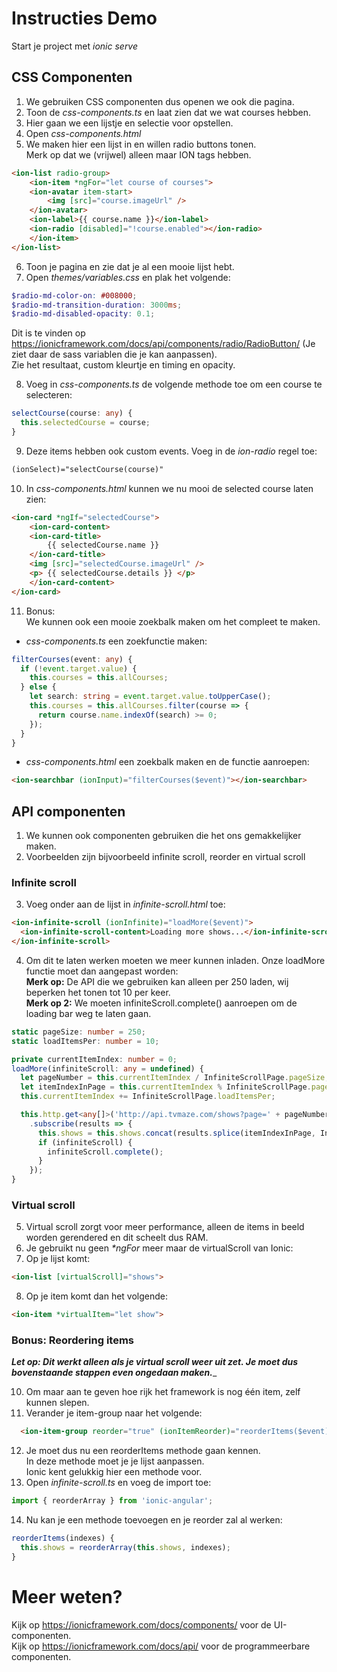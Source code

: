 # Instructies Demo
Start je project met _ionic serve_

## CSS Componenten
1. We gebruiken CSS componenten dus openen we ook die pagina.
2. Toon de _css-components.ts_ en laat zien dat we wat courses hebben.
3. Hier gaan we een lijstje en selectie voor opstellen.
4. Open _css-components.html_
5. We maken hier een lijst in en willen radio buttons tonen.  
   Merk op dat we (vrijwel) alleen maar ION tags hebben.
```html
<ion-list radio-group>
	<ion-item *ngFor="let course of courses">
	<ion-avatar item-start>
		<img [src]="course.imageUrl" />
	</ion-avatar>
	<ion-label>{{ course.name }}</ion-label>
	<ion-radio [disabled]="!course.enabled"></ion-radio>
	</ion-item>
</ion-list>
```
6. Toon je pagina en zie dat je al een mooie lijst hebt.
7. Open _themes/variables.css_ en plak het volgende:  
```scss
$radio-md-color-on: #008000;
$radio-md-transition-duration: 3000ms;
$radio-md-disabled-opacity: 0.1;
```
   Dit is te vinden op https://ionicframework.com/docs/api/components/radio/RadioButton/ (Je ziet daar de sass variablen die je kan aanpassen).  
   Zie het resultaat, custom kleurtje en timing en opacity.

8. Voeg in _css-components.ts_ de volgende methode toe om een course te selecteren:
```typescript
selectCourse(course: any) { 
  this.selectedCourse = course; 
}
```
9. Deze items hebben ook custom events. Voeg in de _ion-radio_ regel toe: 
```html
(ionSelect)="selectCourse(course)"
```
10. In _css-components.html_ kunnen we nu mooi de selected course laten zien:
```html
<ion-card *ngIf="selectedCourse">
	<ion-card-content>
	<ion-card-title>
		{{ selectedCourse.name }}
	</ion-card-title>
	<img [src]="selectedCourse.imageUrl" />
	<p> {{ selectedCourse.details }} </p>
	</ion-card-content>
</ion-card>
```
11. Bonus:  
    We kunnen ook een mooie zoekbalk maken om het compleet te maken.
- _css-components.ts_ een zoekfunctie maken:
```typescript
filterCourses(event: any) {
  if (!event.target.value) {
    this.courses = this.allCourses;
  } else {
    let search: string = event.target.value.toUpperCase();
    this.courses = this.allCourses.filter(course => {
      return course.name.indexOf(search) >= 0;
    });
  }
}
```
- _css-components.html_ een zoekbalk maken en de functie aanroepen:
```html
<ion-searchbar (ionInput)="filterCourses($event)"></ion-searchbar>
```

## API componenten
1. We kunnen ook componenten gebruiken die het ons gemakkelijker maken.
2. Voorbeelden zijn bijvoorbeeld infinite scroll, reorder en virtual scroll

### Infinite scroll
3. Voeg onder aan de lijst in _infinite-scroll.html_ toe:
```html
<ion-infinite-scroll (ionInfinite)="loadMore($event)">
  <ion-infinite-scroll-content>Loading more shows...</ion-infinite-scroll-content>
</ion-infinite-scroll>
```
4. Om dit te laten werken moeten we meer kunnen inladen. Onze loadMore functie moet dan aangepast worden:  
   **Merk op:** De API die we gebruiken kan alleen per 250 laden, wij beperken het tonen tot 10 per keer.  
   **Merk op 2:** We moeten infiniteScroll.complete() aanroepen om de loading bar weg te laten gaan.
```typescript
static pageSize: number = 250;
static loadItemsPer: number = 10;

private currentItemIndex: number = 0;
loadMore(infiniteScroll: any = undefined) {
  let pageNumber = this.currentItemIndex / InfiniteScrollPage.pageSize;
  let itemIndexInPage = this.currentItemIndex % InfiniteScrollPage.pageSize;
  this.currentItemIndex += InfiniteScrollPage.loadItemsPer;

  this.http.get<any[]>('http://api.tvmaze.com/shows?page=' + pageNumber)
    .subscribe(results => {
      this.shows = this.shows.concat(results.splice(itemIndexInPage, InfiniteScrollPage.loadItemsPer));
      if (infiniteScroll) {
        infiniteScroll.complete();
      }
    });
}
```

### Virtual scroll
5. Virtual scroll zorgt voor meer performance, alleen de items in beeld worden gerendered en dit scheelt dus RAM.
6. Je gebruikt nu geen _*ngFor_ meer maar de virtualScroll van Ionic:
7. Op je lijst komt:
```html
<ion-list [virtualScroll]="shows">
```
8. Op je item komt dan het volgende:
```html
<ion-item *virtualItem="let show">
```

### Bonus: Reordering items
_**Let op: Dit werkt alleen als je virtual scroll weer uit zet. Je moet dus bovenstaande stappen even ongedaan maken.**__

10. Om maar aan te geven hoe rijk het framework is nog één item, zelf kunnen slepen.
11. Verander je item-group naar het volgende:
```html
  <ion-item-group reorder="true" (ionItemReorder)="reorderItems($event)">
```
12. Je moet dus nu een reorderItems methode gaan kennen.  
    In deze methode moet je je lijst aanpassen.  
    Ionic kent gelukkig hier een methode voor.
13. Open _infinite-scroll.ts_ en voeg de import toe:
```typescript
import { reorderArray } from 'ionic-angular';
```
14. Nu kan je een methode toevoegen en je reorder zal al werken:
```typescript
reorderItems(indexes) {
  this.shows = reorderArray(this.shows, indexes);
}
```

# Meer weten?
Kijk op https://ionicframework.com/docs/components/ voor de UI-componenten.  
Kijk op https://ionicframework.com/docs/api/ voor de programmeerbare componenten.

